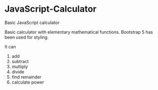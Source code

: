 # JavaScript-Calculator
Basic JavaScript calculator

Basic calculator with elementary mathematical functions. Bootstrap 5 has been used for styling.

It can 
1. add
2. subtract
3. multiply
4. divide
5. find remainder
6. calculate power
